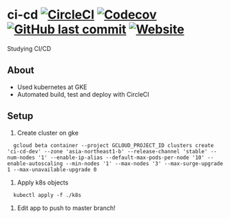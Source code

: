 # ci-cd [![CircleCI](https://img.shields.io/circleci/build/github/anoriqq/ci-cd?style=flat-square)](https://circleci.com/gh/anoriqq/ci-cd) [![Codecov](https://img.shields.io/codecov/c/github/anoriqq/ci-cd?style=flat-square)](https://codecov.io/gh/anoriqq/ci-cd) [![GitHub last commit](https://img.shields.io/github/last-commit/anoriqq/ci-cd?style=flat-square)](https://github.com/anoriqq/ci-cd/commits) [![Website](https://img.shields.io/website?down_color=red&down_message=down&style=flat-square&up_color=brightgreen&up_message=up&url=https%3A%2F%2Fp.anoriqq.com)](https://p.anoriqq.com)

Studying CI/CD

## About

- Used kubernetes at GKE
- Automated build, test and deploy with CircleCI

## Setup

1. Create cluster on gke

  ```shell
    gcloud beta container --project GCLOUD_PROJECT_ID clusters create 'ci-cd-dev' --zone 'asia-northeast1-b' --release-channel 'stable' --num-nodes '1' --enable-ip-alias --default-max-pods-per-node '10' --enable-autoscaling --min-nodes '1' --max-nodes '3' --max-surge-upgrade 1 --max-unavailable-upgrade 0
  ```

1. Apply k8s objects

  ```shell
    kubectl apply -f ./k8s
  ```

1. Edit app to push to master branch!
